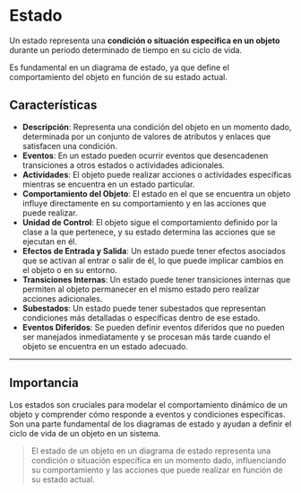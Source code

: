 
# Estado

Un estado representa una **condición o situación específica en un objeto** durante un periodo determinado de tiempo en su ciclo de vida.

Es fundamental en un diagrama de estado, ya que define el comportamiento del objeto en función de su estado actual.

## Características

- **Descripción**: Representa una condición del objeto en un momento dado, determinada por un conjunto de valores de atributos y enlaces que satisfacen una condición.
- **Eventos**: En un estado pueden ocurrir eventos que desencadenen transiciones a otros estados o actividades adicionales.
- **Actividades**: El objeto puede realizar acciones o actividades específicas mientras se encuentra en un estado particular.
- **Comportamiento del Objeto**: El estado en el que se encuentra un objeto influye directamente en su comportamiento y en las acciones que puede realizar.
- **Unidad de Control**: El objeto sigue el comportamiento definido por la clase a la que pertenece, y su estado determina las acciones que se ejecutan en él.
- **Efectos de Entrada y Salida**: Un estado puede tener efectos asociados que se activan al entrar o salir de él, lo que puede implicar cambios en el objeto o en su entorno.
- **Transiciones Internas**: Un estado puede tener transiciones internas que permiten al objeto permanecer en el mismo estado pero realizar acciones adicionales.
- **Subestados**: Un estado puede tener subestados que representan condiciones más detalladas o específicas dentro de ese estado.
- **Eventos Diferidos**: Se pueden definir eventos diferidos que no pueden ser manejados inmediatamente y se procesan más tarde cuando el objeto se encuentra en un estado adecuado.

---


## Importancia

Los estados son cruciales para modelar el comportamiento dinámico de un objeto y comprender cómo responde a eventos y condiciones específicas. Son una parte fundamental de los diagramas de estado y ayudan a definir el ciclo de vida de un objeto en un sistema.

> El estado de un objeto en un diagrama de estado representa una condición o situación específica en un momento dado, influenciando su comportamiento y las acciones que puede realizar en función de su estado actual.
